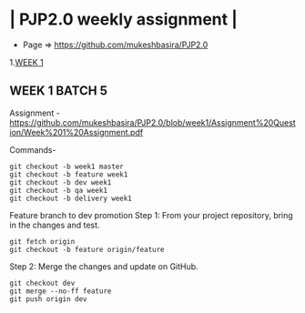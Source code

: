 | PJP2.0 weekly assignment |
========================

* Page => https://github.com/mukeshbasira/PJP2.0

1.[WEEK 1](#WEEK-1-BATCH-5)

## WEEK 1 BATCH 5
Assignment - https://github.com/mukeshbasira/PJP2.0/blob/week1/Assignment%20Question/Week%201%20Assignment.pdf

Commands-
```
git checkout -b week1 master
git checkout -b feature week1
git checkout -b dev week1
git checkout -b qa week1
git checkout -b delivery week1

```
Feature branch to dev promotion
Step 1: From your project repository, bring in the changes and test.
```
git fetch origin
git checkout -b feature origin/feature
```
Step 2: Merge the changes and update on GitHub.
```
git checkout dev
git merge --no-ff feature
git push origin dev
```

